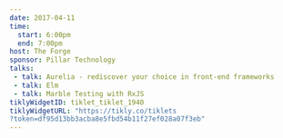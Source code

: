 ```yaml
---
date: 2017-04-11
time:
  start: 6:00pm
  end: 7:00pm
host: The Forge
sponsor: Pillar Technology
talks:
 - talk: Aurelia - rediscover your choice in front-end frameworks
 - talk: Elm
 - talk: Marble Testing with RxJS
tiklyWidgetID: tiklet_tiklet_1940
tiklyWidgetURL: "https://tikly.co/tiklets
?token=df95d13bb3acba8e5fbd54b11f27ef028a07f3eb"
---
```


